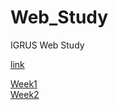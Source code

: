 # Web_Study
IGRUS Web Study<br>

<a href="https://yun-yeojun.github.io/Web_Study/">link</a>

<a href="Week1">Week1</a><br>
<a href="Week2">Week2</a><br>
